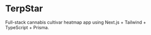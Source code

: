 # TerpStar

Full-stack cannabis cultivar heatmap app using Next.js + Tailwind + TypeScript + Prisma.
